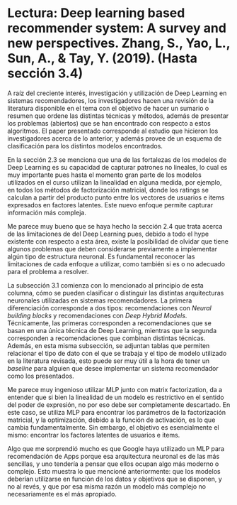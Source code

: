 # Lectura: Deep learning based recommender system: A survey and new perspectives. Zhang, S., Yao, L., Sun, A., & Tay, Y. (2019). (Hasta sección 3.4)

A raíz del creciente interés, investigación y utilización de Deep Learning en sistemas recomendadores, los investigadores hacen una revisión de la literatura disponible en el tema con el objetivo de hacer un sumario o resumen que ordene las distintas técnicas y métodos, además de presentar los problemas (abiertos) que se han encontrado con respecto a estos algoritmos. El paper presentado corresponde al estudio que hicieron los investigadores acerca de lo anterior, y además provee de un esquema de clasificación para los distintos modelos encontrados. 

En la sección 2.3 se menciona que una de las fortalezas de los modelos de Deep Learning es su capacidad de capturar patrones no lineales, lo cual es muy importante pues hasta el momento gran parte de los modelos utilizados en el curso utilizan la linealidad en alguna medida, por ejemplo, en todos los métodos de factorización matricial, donde los ratings se calculan a partir del producto punto entre los vectores de usuarios e items expresados en factores latentes. Este nuevo enfoque permite capturar información más compleja.

Me parece muy bueno que se haya hecho la sección 2.4 que trata acerca de las limitaciones de del Deep Learning pues, debido a todo el hype existente con respecto a esta área, existe la posibilidad de olvidar que tiene algunos problemas que deben considerarse previamente a implementar algún tipo de estructura neuronal. Es fundamental reconocer las limitaciones de cada enfoque a utilizar, como también si es o no adecuado para el problema a resolver.

La subsección 3.1 comienza con lo mencionado al principio de esta columna, cómo se pueden clasificar o distinguir las distintas arquitecturas neuronales utilizadas en sistemas recomendadores. La primera diferenciación corresponde a dos tipos: recomendaciones con *Neural building blocks* y recomendaciones con *Deep Hybrid Models*. Técnicamente, las primeras corresponden a recomendaciones que se basan en una única técnica de Deep Learning, mientras que la segunda corresponden a recomendaciones que combinan distintas técnicas. Además, en esta misma subsección, se adjuntan tablas que permiten relacionar el tipo de dato con el que se trabaja y el tipo de modelo utilizado en la literatura revisada, esto puede ser muy útil a la hora de tener un *baseline* para alguien que desee implementar un sistema recomendador como los presentados. 

Me parece muy ingenioso utilizar MLP junto con matrix factorization, da a entender que si bien la linealidad de un modelo es restrictivo en el sentido del poder de expresión, no por eso debe ser completamente descartado. En este caso, se utiliza MLP para encontrar los parámetros de la factorización matricial, y la optimización, debido a la función de activación, es lo que cambia fundamentalmente. Sin embargo, el objetivo es esencialmente el mismo: encontrar los factores latentes de usuarios e items.

Algo que me sorprendió mucho es que Google haya utilizado un MLP para recomendación de Apps porque esa arquitectura neuronal es de las más sencillas, y uno tendería a pensar que ellos ocupan algo más moderno o complejo. Esto muestra lo que mencioné anteriormente: que los modelos deberían utilizarse en función de los datos y objetivos que se disponen, y no al revés, y que por esa misma razón un modelo más complejo no necesariamente es el más apropiado.
